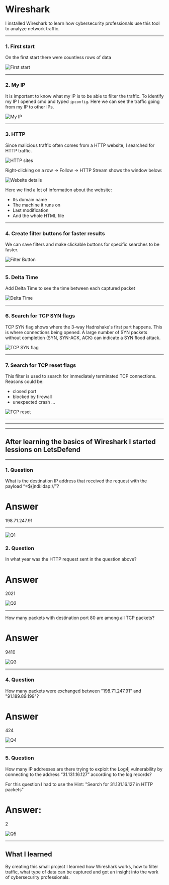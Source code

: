 # Wireshark

I installed Wireshark to learn how cybersecurity professionals use this tool to analyze network traffic.



---
### 1. First start

On the first start there were countless rows of data

![First start](screenshots/01-first-start.png)

---

### 2. My IP

It is important to know what my IP is to be able to filter the traffic.
To identify my IP I opened cmd and typed `ipconfig`.
Here we can see the traffic going from my IP to other IPs.

![My IP](screenshots/02-my_IP.png)

---

### 3. HTTP

Since malicious traffic often comes from a HTTP website, I searched for HTTP traffic.

![HTTP sites](screenshots/03-HTTP.png)

Right-clicking on a row -> Follow -> HTTP Stream shows the window below:

![Website details](screenshots/04-HTTP2.png)

Here we find a lot of information about the website:
- Its domain name
- The machine it runs on
- Last modification
- And the whole HTML file

---

### 4. Create filter buttons for faster results

We can save filters and make clickable buttons for specific searches to be faster.

![Filter Button](screenshots/05-filter-buttons.png)

---

### 5. Delta Time

Add Delta Time to see the time between each captured packet

![Delta Time](screenshots/06-delta-time.png)

---

### 6. Search for TCP SYN flags

TCP SYN flag shows where the 3-way Hadnshake's first part happens.
This is where connections being opened.
A large number of SYN packets without completion (SYN, SYN-ACK, ACK) can indicate a SYN flood attack.

![TCP SYN flag](screenshots/07-tcp-syn-flags.png)

---

### 7. Search for TCP reset flags

This filter is used to search for immediately terminated TCP connections.
Reasons could be:
- closed port
- blocked by firewall
- unexpected crash
...

![TCP reset](screenshots/08-tcp-reset.png)

---

---

---



## After learning the basics of Wireshark I started lessions on LetsDefend

---

### 1. Question
What is the destination IP address that received the request with the payload “=${jndi:ldap://”?

# Answer
198.71.247.91

---

![Q1](screenshots/09-Q01.PNG)

### 2. Question
In what year was the HTTP request sent in the question above?

# Answer
2021

![Q2](screenshots/10-Q02.PNG)

---


How many packets with destination port 80 are among all TCP packets?

# Answer
9410

![Q3](screenshots/11-Q03.png)

---
### 4. Question
How many packets were exchanged between "198.71.247.91" and "91.189.89.199"?

# Answer
424

![Q4](screenshots/12-Q4.png)

---

### 5. Question
How many IP addresses are there trying to exploit the Log4j vulnerability by connecting to the address “31.131.16.127” according to the log records?

For this question I had to use the Hint: "Search for 31.131.16.127 in HTTP packets"

# Answer:
2

![Q5](screenshots/13-Q5.png)

---



## What I learned

By creating this small project I learned how Wireshark works, how to filter traffic, 
what type of data can be captured and got an insight into the work of cybersecurity professionals.
